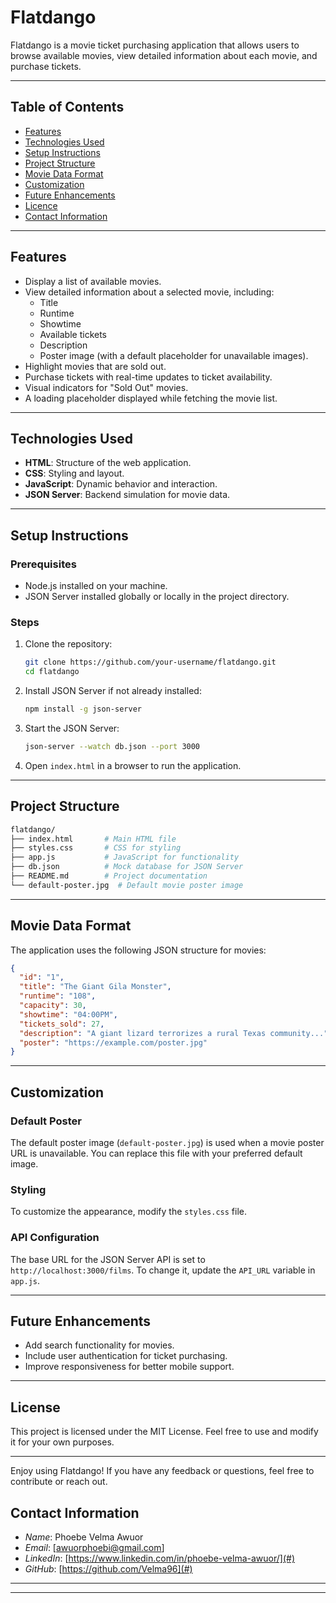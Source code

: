 # Flatdango

Flatdango is a movie ticket purchasing application that allows users to browse available movies, view detailed information about each movie, and purchase tickets.

---
## Table of Contents
- [Features](#features)
- [Technologies Used](#technologies-used)
- [Setup Instructions](#setup-instructions)
- [Project Structure](#project-structure)
- [Movie Data Format](#movie-data-format)
- [Customization](#customization)
- [Future Enhancements](#future-enhancements)
- [Licence](#license)
- [Contact Information](#contact-information)
---
## Features

- Display a list of available movies.
- View detailed information about a selected movie, including:
  - Title
  - Runtime
  - Showtime
  - Available tickets
  - Description
  - Poster image (with a default placeholder for unavailable images).
- Highlight movies that are sold out.
- Purchase tickets with real-time updates to ticket availability.
- Visual indicators for "Sold Out" movies.
- A loading placeholder displayed while fetching the movie list.

---
## Technologies Used

- **HTML**: Structure of the web application.
- **CSS**: Styling and layout.
- **JavaScript**: Dynamic behavior and interaction.
- **JSON Server**: Backend simulation for movie data.

---
## Setup Instructions

### Prerequisites

- Node.js installed on your machine.
- JSON Server installed globally or locally in the project directory.

### Steps

1. Clone the repository:
   ```bash
   git clone https://github.com/your-username/flatdango.git
   cd flatdango
   ```

2. Install JSON Server if not already installed:
   ```bash
   npm install -g json-server
   ```

3. Start the JSON Server:
   ```bash
   json-server --watch db.json --port 3000
   ```

4. Open `index.html` in a browser to run the application.
---
## Project Structure

```bash
flatdango/
├── index.html       # Main HTML file
├── styles.css       # CSS for styling
├── app.js           # JavaScript for functionality
├── db.json          # Mock database for JSON Server
├── README.md        # Project documentation
└── default-poster.jpg  # Default movie poster image
```
---
## Movie Data Format

The application uses the following JSON structure for movies:

```json
{
  "id": "1",
  "title": "The Giant Gila Monster",
  "runtime": "108",
  "capacity": 30,
  "showtime": "04:00PM",
  "tickets_sold": 27,
  "description": "A giant lizard terrorizes a rural Texas community...",
  "poster": "https://example.com/poster.jpg"
}
```
---
## Customization

### Default Poster
The default poster image (`default-poster.jpg`) is used when a movie poster URL is unavailable. You can replace this file with your preferred default image.

### Styling
To customize the appearance, modify the `styles.css` file.

### API Configuration
The base URL for the JSON Server API is set to `http://localhost:3000/films`. To change it, update the `API_URL` variable in `app.js`.

---
## Future Enhancements

- Add search functionality for movies.
- Include user authentication for ticket purchasing.
- Improve responsiveness for better mobile support.
---
## License

This project is licensed under the MIT License. Feel free to use and modify it for your own purposes.

---

Enjoy using Flatdango! If you have any feedback or questions, feel free to contribute or reach out.
## Contact Information

- *Name*: Phoebe Velma Awuor
- *Email*: [awuorphoebi@gmail.com]
- *LinkedIn*: [https://www.linkedin.com/in/phoebe-velma-awuor/](#)
- *GitHub*: [https://github.com/Velma96](#)

---
---

